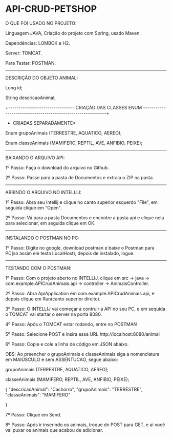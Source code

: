 # API-CRUD-PETSHOP

O QUE FOI USADO NO PROJETO:

Linguagem JAVA, Criação do projeto com Spring, usado Maven.

Dependências: LOMBOK e H2.

Server: TOMCAT.

Para Testar: POSTMAN.
___________________________________________________________________________________________________________________________________

DESCRIÇÃO DO OBJETO ANIMAL:

  Long id;

  String descricaoAnimal;
  
  +-------------------------------- CRIAÇÃO DAS CLASSES ENUM ------------------------------------------------------------+
  
  * CRIADAS SEPARADAMENTE*

  Enum grupoAnimais (TERRESTRE, AQUATICO, AEREO);

  Enum classeAnimais (MAMIFERO, REPTIL, AVE, ANFIBIO, PEIXE);
____________________________________________________________________________________________________________________________________

BAIXANDO O ARQUIVO API:

1º Passo: Faça o download do arquivo no Github.

2º Passo: Passe para a pasta de Documentos e extraia o ZIP na pasta.

____________________________________________________________________________________________________________________________________

ABRINDO O ARQUIVO NO INTELLIJ:

1º Passo:  Abra seu Intellij e clique no canto superior esquerdo "File", em seguida clique em "Open".

2º Passo: Vá para a pasta Documentos e encontre a pasta api e clique nela para selecionar, em seguida clique em OK.

____________________________________________________________________________________________________________________________________

INSTALANDO O POSTMAN NO PC:

1º Passo: Digite no google, download postman e baixe o Postman para PC(só assim ele testa LocalHost), depois de instalado, logue.
____________________________________________________________________________________________________________________________________

TESTANDO COM O POSTMAN:

1º Passo: Com o projeto aberto no INTELLIJ, clique em src -> java -> com.example.APICrudAnimais.api -> controller -> AnimaisController.

2º Passo: Abra ApiApplication em com.example.APICrudAnimais.api, e depois clique em Run(canto superior direito).

3º Passo: O INTELLIJ vai começar a contruir a API no seu PC, e em sequida o TOMCAT vai startar o server na porta 8080.

4º Passo: Após o TOMCAT estar rodando, entre no POSTMAN

5º Passo: Selecione POST e insira essa URL http://localhost:8080/animal

6º Passo: Copie e cole a linha de código em JSON abaixo.

OBS: Ao preencher o grupoAnimais e classeAnimais siga a nomenclatura em MAIÚSCULO e sem ASSENTUCAO, segue abaixo:


grupoAnimais (TERRESTRE, AQUATICO, AEREO);              
                                                           
classeAnimais (MAMIFERO, REPTIL, AVE, ANFIBIO, PEIXE); 


{
    "descricaoAnimal": "Cachorro",
    "grupoAnimais": "TERRESTRE",
    "classeAnimais": "MAMIFERO"
    
}

7º Passo: Clique em Send.

8º Passo: Após ir inserindo os animais, troque de POST para GET, e ai você vai puxar os animais que acabou de adicionar.
